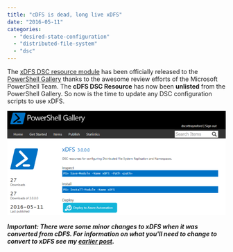```yaml
---
title: "cDFS is dead, long live xDFS"
date: "2016-05-11"
categories: 
  - "desired-state-configuration"
  - "distributed-file-system"
  - "dsc"
---
```


The [xDFS DSC resource module](https://github.com/PowerShell/xDFS) has been officially released to the [PowerShell Gallery](https://www.powershellgallery.com/packages/xdfs) thanks to the awesome review efforts of the Microsoft PowerShell Team. The **cDFS DSC Resource** has now been **unlisted** from the PowerShell Gallery. So now is the time to update any DSC configuration scripts to use xDFS.

![ss_xdfs_releasepsgallery](images/ss_xdfs_releasepsgallery.png)

_**Important: There were some minor changes to xDFS when it was converted from cDFS. For information on what you'll need to change to convert to xDFS see my [earlier post](https://dscottraynsford.wordpress.com/2016/05/06/cdfs-moving-to-the-powershell-team/).**_
